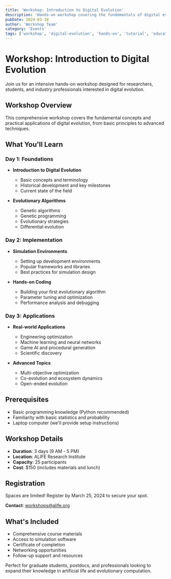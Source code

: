 ```yaml
---
title: 'Workshop: Introduction to Digital Evolution'
description: 'Hands-on workshop covering the fundamentals of digital evolution, simulation environments, and practical applications in research and industry.'
pubDate: 2024-03-10
author: 'Workshop Team'
category: 'Events'
tags: ['workshop', 'digital-evolution', 'hands-on', 'tutorial', 'education']
---
```


# Workshop: Introduction to Digital Evolution

Join us for an intensive hands-on workshop designed for researchers, students, and industry professionals interested in digital evolution.

## Workshop Overview

This comprehensive workshop covers the fundamental concepts and practical applications of digital evolution, from basic principles to advanced techniques.

## What You'll Learn

### Day 1: Foundations

- **Introduction to Digital Evolution**
  - Basic concepts and terminology
  - Historical development and key milestones
  - Current state of the field

- **Evolutionary Algorithms**
  - Genetic algorithms
  - Genetic programming
  - Evolutionary strategies
  - Differential evolution

### Day 2: Implementation

- **Simulation Environments**
  - Setting up development environments
  - Popular frameworks and libraries
  - Best practices for simulation design

- **Hands-on Coding**
  - Building your first evolutionary algorithm
  - Parameter tuning and optimization
  - Performance analysis and debugging

### Day 3: Applications

- **Real-world Applications**
  - Engineering optimization
  - Machine learning and neural networks
  - Game AI and procedural generation
  - Scientific discovery

- **Advanced Topics**
  - Multi-objective optimization
  - Co-evolution and ecosystem dynamics
  - Open-ended evolution

## Prerequisites

- Basic programming knowledge (Python recommended)
- Familiarity with basic statistics and probability
- Laptop computer (we'll provide setup instructions)

## Workshop Details

- **Duration**: 3 days (9 AM - 5 PM)
- **Location**: ALIFE Research Institute
- **Capacity**: 25 participants
- **Cost**: $150 (includes materials and lunch)

## Registration

Spaces are limited! Register by March 25, 2024 to secure your spot.

**Contact**: workshops@alife.org

## What's Included

- Comprehensive course materials
- Access to simulation software
- Certificate of completion
- Networking opportunities
- Follow-up support and resources

Perfect for graduate students, postdocs, and professionals looking to expand their knowledge in artificial life and evolutionary computation.
